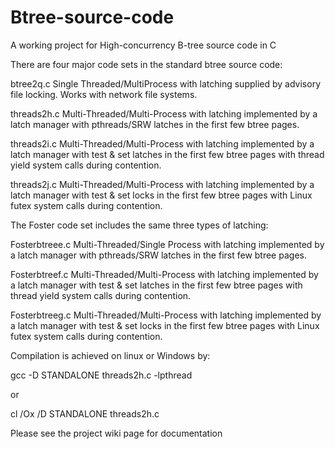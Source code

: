 Btree-source-code
=================

A working project for High-concurrency B-tree source code in C

There are four major code sets in the standard btree source code:

btree2q.c       Single Threaded/MultiProcess with latching supplied by advisory file locking.  Works with network file systems.

threads2h.c     Multi-Threaded/Multi-Process with latching implemented by a latch manager with pthreads/SRW latches in the first few btree pages.

threads2i.c     Multi-Threaded/Multi-Process with latching implemented by a latch manager with test & set latches  in the first few btree pages with thread yield system calls during contention.

threads2j.c     Multi-Threaded/Multi-Process with latching implemented by a latch manager with test & set locks in the first few btree pages with Linux futex system calls during contention.

The Foster code set includes the same three types of latching:

Fosterbtreee.c  Multi-Threaded/Single Process with latching implemented by a latch manager with pthreads/SRW latches in the first few btree pages.

Fosterbtreef.c  Multi-Threaded/Multi-Process with latching implemented by a latch manager with test & set latches  in the first few btree pages with thread yield  system calls during contention.

Fosterbtreeg.c  Multi-Threaded/Multi-Process with latching implemented by a latch manager with test & set locks in the first few btree pages with Linux futex system calls during contention.

Compilation is achieved on linux or Windows by:

gcc -D STANDALONE threads2h.c -lpthread

or

cl /Ox /D STANDALONE threads2h.c

Please see the project wiki page for documentation
